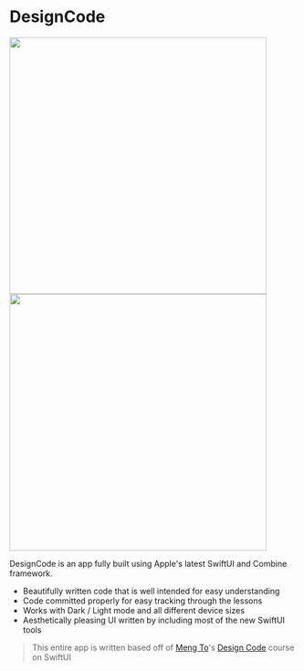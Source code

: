 # DesignCode

<img src="https://github.com/mythxn/DesignCode-SwiftUI/blob/master/preview.gif" height=450><img src="https://i.imgur.com/N9HfWdD.png" height=450>

DesignCode is an app fully built using Apple's latest SwiftUI and Combine framework.

  - Beautifully written code that is well intended for easy understanding
  - Code committed properly for easy tracking through the lessons
  - Works with Dark / Light mode and all different device sizes
  - Aesthetically pleasing UI written by including most of the new SwiftUI tools

> This entire app is written based off of [Meng To]'s [Design Code] course on SwiftUI

   [Meng To]: <http://twitter.com/mengto>
   [Design Code]: <https://designcode.io/swiftui-course>



